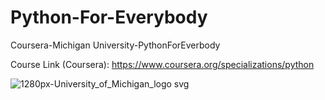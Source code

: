 # Python-For-Everybody
Coursera-Michigan University-PythonForEverbody

Course Link (Coursera): https://www.coursera.org/specializations/python

![1280px-University_of_Michigan_logo svg](https://user-images.githubusercontent.com/73845925/123399908-d8e6e080-d5ad-11eb-94c9-2264e54e3d33.png)


